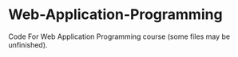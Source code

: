 # Web-Application-Programming

Code For Web Application Programming course (some files may be unfinished).
